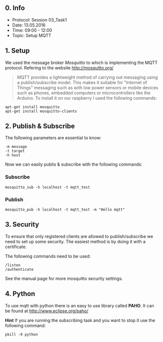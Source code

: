 ## 0. Info
- Protocol: Session 03_Task1
- Date: 13.05.2016
- Time: 09:00 - 12:00
- Topic: Setup MQTT

## 1. Setup
We used the message broker *Mosquitto* to which is implementing the MQTT protocol. Refering to the website <http://mosquitto.org/>
>MQTT provides a lightweight method of carrying out messaging using a publish/subscribe model. This makes it suitable for "Internet of Things" messaging such as with low power sensors or mobile devices such as phones, embedded computers or microcontrollers like the Arduino.
To install it on our raspberry I used the following commands:
```
apt-get install mosquitto
apt-get install mosquitto-clients
```

## 2. Publish & Subscribe
The following parameters are essential to know:
```
-m message
-t target
-h host
```

Now we can easily publis & subscribe with the following commands:
### Subscribe
```
mosquitto_sub -h localhost -t mqtt_test
```

### Publish
```
mosquitto_pub -h localhost -t mqtt_test -m "Hello mqtt"
```
## 3. Security
To ensure that only registered clients are allowed to publish/subscribe we need to set up some security. The easiest method is by doing it with a certificate.

The following commands need to be used:
```
/listen
/authenticate
```

See the manual page for more mosquitto security settings.

## 4. Python
To use mqtt with python there is an easy to use library called **PAHO**. It can be found at <http://www.eclipse.org/paho/>

**Hint**
If you are running the subscribing task and you want to stop it use the following command:
```
pkill -9 python
```